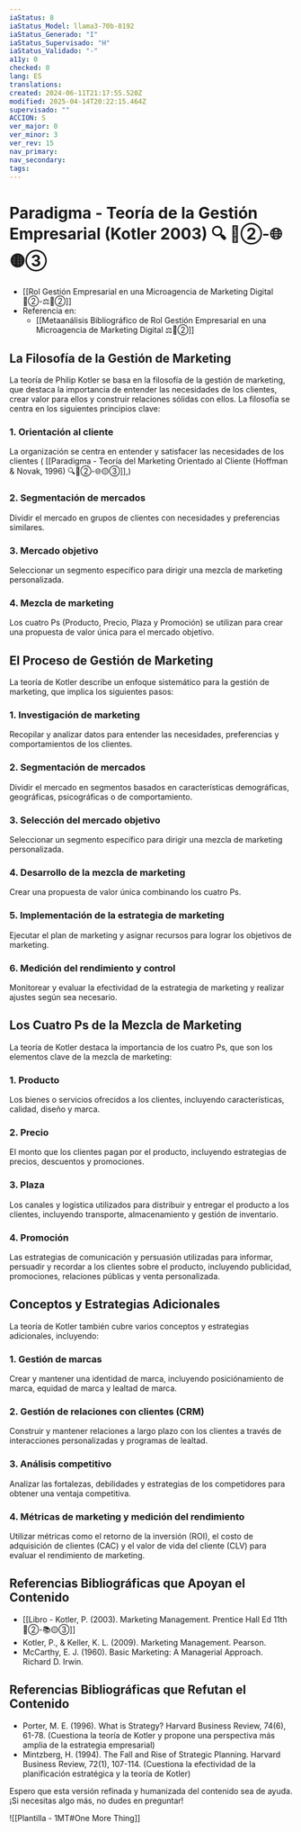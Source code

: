 ```yaml
---
iaStatus: 8
iaStatus_Model: llama3-70b-8192
iaStatus_Generado: "I"
iaStatus_Supervisado: "H"
iaStatus_Validado: "-"
a11y: 0
checked: 0
lang: ES
translations: 
created: 2024-06-11T21:17:55.520Z
modified: 2025-04-14T20:22:15.464Z
supervisado: ""
ACCION: S
ver_major: 0
ver_minor: 3
ver_rev: 15
nav_primary: 
nav_secondary: 
tags:
---
```

# Paradigma - Teoría de la Gestión Empresarial (Kotler 2003) 🔍️ 🔴②-🌐🟡③


* [[Rol Gestión Empresarial en una Microagencia de Marketing Digital 🔴②-⚖️🔴②]]
* Referencia en:
	* [[Metaanálisis Bibliográfico de Rol Gestión Empresarial en una Microagencia de Marketing Digital ⚖️🔴②]]

## La Filosofía de la Gestión de Marketing

La teoría de Philip Kotler se basa en la filosofía de la gestión de marketing, que destaca la importancia de entender las necesidades de los clientes, crear valor para ellos y construir relaciones sólidas con ellos. La filosofía se centra en los siguientes principios clave:

### 1. Orientación al cliente

La organización se centra en entender y satisfacer las necesidades de los clientes ( [[Paradigma - Teoría del Marketing Orientado al Cliente (Hoffman & Novak, 1996) 🔍️🔴②-🌐🟡③]],)

### 2. Segmentación de mercados

Dividir el mercado en grupos de clientes con necesidades y preferencias similares.

### 3. Mercado objetivo

Seleccionar un segmento específico para dirigir una mezcla de marketing personalizada.

### 4. Mezcla de marketing

Los cuatro Ps (Producto, Precio, Plaza y Promoción) se utilizan para crear una propuesta de valor única para el mercado objetivo.

## El Proceso de Gestión de Marketing

La teoría de Kotler describe un enfoque sistemático para la gestión de marketing, que implica los siguientes pasos:

### 1. Investigación de marketing

Recopilar y analizar datos para entender las necesidades, preferencias y comportamientos de los clientes.

### 2. Segmentación de mercados

Dividir el mercado en segmentos basados en características demográficas, geográficas, psicográficas o de comportamiento.

### 3. Selección del mercado objetivo

Seleccionar un segmento específico para dirigir una mezcla de marketing personalizada.

### 4. Desarrollo de la mezcla de marketing

Crear una propuesta de valor única combinando los cuatro Ps.

### 5. Implementación de la estrategia de marketing

Ejecutar el plan de marketing y asignar recursos para lograr los objetivos de marketing.

### 6. Medición del rendimiento y control

Monitorear y evaluar la efectividad de la estrategia de marketing y realizar ajustes según sea necesario.

## Los Cuatro Ps de la Mezcla de Marketing

La teoría de Kotler destaca la importancia de los cuatro Ps, que son los elementos clave de la mezcla de marketing:

### 1. Producto

Los bienes o servicios ofrecidos a los clientes, incluyendo características, calidad, diseño y marca.

### 2. Precio

El monto que los clientes pagan por el producto, incluyendo estrategias de precios, descuentos y promociones.

### 3. Plaza

Los canales y logística utilizados para distribuir y entregar el producto a los clientes, incluyendo transporte, almacenamiento y gestión de inventario.

### 4. Promoción

Las estrategias de comunicación y persuasión utilizadas para informar, persuadir y recordar a los clientes sobre el producto, incluyendo publicidad, promociones, relaciones públicas y venta personalizada.

## Conceptos y Estrategias Adicionales

La teoría de Kotler también cubre varios conceptos y estrategias adicionales, incluyendo:

### 1. Gestión de marcas
Crear y mantener una identidad de marca, incluyendo posiciónamiento de marca, equidad de marca y lealtad de marca.

### 2. Gestión de relaciones con clientes (CRM)
Construir y mantener relaciones a largo plazo con los clientes a través de interacciones personalizadas y programas de lealtad.

### 3. Análisis competitivo
Analizar las fortalezas, debilidades y estrategias de los competidores para obtener una ventaja competitiva.

### 4. Métricas de marketing y medición del rendimiento
Utilizar métricas como el retorno de la inversión (ROI), el costo de adquisición de clientes (CAC) y el valor de vida del cliente (CLV) para evaluar el rendimiento de marketing.

## Referencias Bibliográficas que Apoyan el Contenido

* [[Libro - Kotler, P. (2003). Marketing Management. Prentice Hall Ed 11th  🔴②-📚🟡③]]
* Kotler, P., & Keller, K. L. (2009). Marketing Management. Pearson.
* McCarthy, E. J. (1960). Basic Marketing: A Managerial Approach. Richard D. Irwin.

## Referencias Bibliográficas que Refutan el Contenido

* Porter, M. E. (1996). What is Strategy? Harvard Business Review, 74(6), 61-78. (Cuestiona la teoría de Kotler y propone una perspectiva más amplia de la estrategia empresarial)
* Mintzberg, H. (1994). The Fall and Rise of Strategic Planning. Harvard Business Review, 72(1), 107-114. (Cuestiona la efectividad de la planificación estratégica y la teoría de Kotler)

Espero que esta versión refinada y humanizada del contenido sea de ayuda. ¡Si necesitas algo más, no dudes en preguntar!

![[Plantilla - 1MT#One More Thing]]